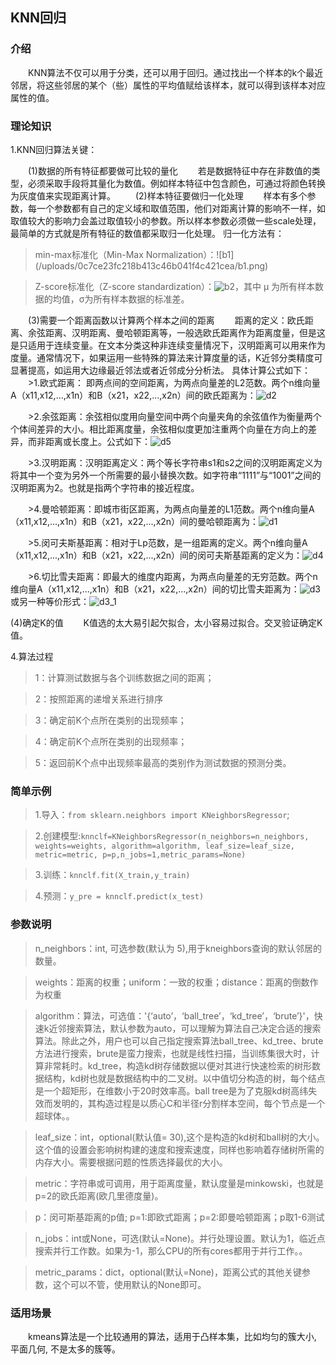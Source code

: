 <h2>KNN回归</h2>

<h3>介绍</h3>

　　KNN算法不仅可以用于分类，还可以用于回归。通过找出一个样本的k个最近邻居，将这些邻居的某个（些）属性的平均值赋给该样本，就可以得到该样本对应属性的值。

<h3>理论知识</h3>

1.KNN回归算法关键：

　　(1)数据的所有特征都要做可比较的量化
　　若是数据特征中存在非数值的类型，必须采取手段将其量化为数值。例如样本特征中包含颜色，可通过将颜色转换为灰度值来实现距离计算。
　　(2)样本特征要做归一化处理
　　样本有多个参数，每一个参数都有自己的定义域和取值范围，他们对距离计算的影响不一样，如取值较大的影响力会盖过取值较小的参数。所以样本参数必须做一些scale处理，最简单的方式就是所有特征的数值都采取归一化处理。
归一化方法有：

>min-max标准化（Min-Max Normalization）：![b1]　　　　(/uploads/0c7ce23fc218b413c46b041f4c421cea/b1.png)

>Z-score标准化（Z-score standardization）：![b2](/uploads/cadd54b56d4b71b2a9b9bc07f876b39c/b2.png)，其中 μ 为所有样本数据的均值，σ为所有样本数据的标准差。

　　(3)需要一个距离函数以计算两个样本之间的距离
　　距离的定义：欧氏距离、余弦距离、汉明距离、曼哈顿距离等，一般选欧氏距离作为距离度量，但是这是只适用于连续变量。在文本分类这种非连续变量情况下，汉明距离可以用来作为度量。通常情况下，如果运用一些特殊的算法来计算度量的话，K近邻分类精度可显著提高，如运用大边缘最近邻法或者近邻成分分析法。
具体计算公式如下：
　　>1.欧式距离： 即两点间的空间距离，为两点向量差的L2范数。两个n维向量A（x11,x12,...,x1n）和B（x21，x22,...,x2n）间的欧氏距离为：![d2](/uploads/c4e696487d4e0a96ba68b276e452c96f/d2.gif)

　　>2.余弦距离：余弦相似度用向量空间中两个向量夹角的余弦值作为衡量两个个体间差异的大小。相比距离度量，余弦相似度更加注重两个向量在方向上的差异，而非距离或长度上。公式如下：![d5](/uploads/8c66a695939671d3ac68d324654182e3/d5.png)

　　>3.汉明距离：汉明距离定义：两个等长字符串s1和s2之间的汉明距离定义为将其中一个变为另外一个所需要的最小替换次数。如字符串“1111”与“1001”之间的汉明距离为2。也就是指两个字符串的接近程度。

　　>4.曼哈顿距离：即城市街区距离，为两点向量差的L1范数。两个n维向量A（x11,x12,...,x1n）和B（x21，x22,...,x2n）间的曼哈顿距离为：![d1](/uploads/bf5bc05dffca965ebeabd6cb3f2d80c8/d1.gif)

　　>5.闵可夫斯基距离：相对于Lp范数，是一组距离的定义。两个n维向量A（x11,x12,...,x1n）和B（x21，x22,...,x2n）间的闵可夫斯基距离的定义为：![d4](/uploads/4240874fbbe731e0e3ec4de2465b8a54/d4.gif)

　　>6.切比雪夫距离：即最大的维度内距离，为两点向量差的无穷范数。两个n维向量A（x11,x12,...,x1n）和B（x21，x22,...,x2n）间的切比雪夫距离为：![d3](/uploads/08027f2beb5f8817d46a242df5e19b1f/d3.gif)
或另一种等价形式：![d3_1](/uploads/dd25c45e841a9386244b840cba4b65a6/d3_1.gif)

(4)确定K的值
　　K值选的太大易引起欠拟合，太小容易过拟合。交叉验证确定K值。

4.算法过程

> 1：计算测试数据与各个训练数据之间的距离；

> 2：按照距离的递增关系进行排序

> 3：确定前K个点所在类别的出现频率；

> 4：确定前K个点所在类别的出现频率； 

> 5：返回前K个点中出现频率最高的类别作为测试数据的预测分类。

<h3>简单示例</h3>

> 1.导入：`from sklearn.neighbors import KNeighborsRegressor`;

> 2.创建模型:`knnclf=KNeighborsRegressor(n_neighbors=n_neighbors, weights=weights, algorithm=algorithm, leaf_size=leaf_size, metric=metric, p=p,n_jobs=1,metric_params=None)`

> 3.训练：`knnclf.fit(X_train,y_train)`

> 4.预测：`y_pre = knnclf.predict(x_test)`

<h3>参数说明</h3>

> n_neighbors：int, 可选参数(默认为 5),用于kneighbors查询的默认邻居的数量。

> weights：距离的权重；uniform：一致的权重；distance：距离的倒数作为权重

> algorithm：算法，可选值：'{‘auto’，‘ball_tree’，‘kd_tree’，‘brute’}'，快速k近邻搜索算法，默认参数为auto，可以理解为算法自己决定合适的搜索算法。除此之外，用户也可以自己指定搜索算法ball_tree、kd_tree、brute方法进行搜索，brute是蛮力搜索，也就是线性扫描，当训练集很大时，计算非常耗时。kd_tree，构造kd树存储数据以便对其进行快速检索的树形数据结构，kd树也就是数据结构中的二叉树。以中值切分构造的树，每个结点是一个超矩形，在维数小于20时效率高。ball tree是为了克服kd树高纬失效而发明的，其构造过程是以质心C和半径r分割样本空间，每个节点是一个超球体。。

> leaf_size：int，optional(默认值= 30),这个是构造的kd树和ball树的大小。这个值的设置会影响树构建的速度和搜索速度，同样也影响着存储树所需的内存大小。需要根据问题的性质选择最优的大小。

> metric：字符串或可调用，用于距离度量，默认度量是minkowski，也就是p=2的欧氏距离(欧几里德度量)。 

> p：闵可斯基距离的p值; p=1:即欧式距离；p=2:即曼哈顿距离；p取1-6测试

> n_jobs：int或None，可选(默认=None)。并行处理设置。默认为1，临近点搜索并行工作数。如果为-1，那么CPU的所有cores都用于并行工作。。

> metric_params：dict，optional(默认=None)，距离公式的其他关键参数，这个可以不管，使用默认的None即可。

<h3>适用场景</h3>

　　kmeans算法是一个比较通用的算法，适用于凸样本集，比如均匀的簇大小, 平面几何, 不是太多的簇等。